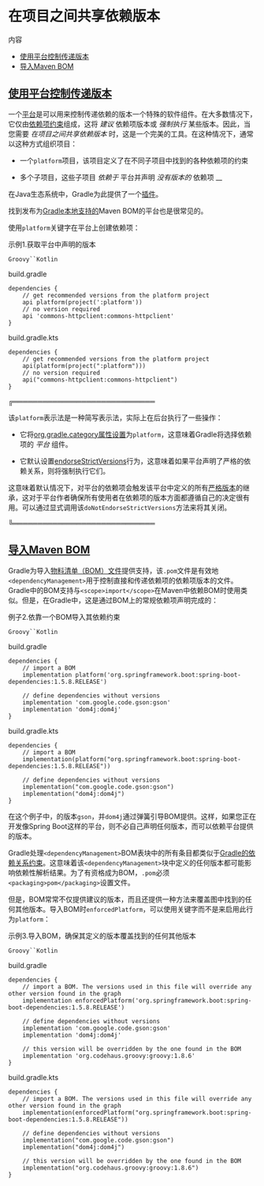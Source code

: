 # 在项目之间共享依赖版本


内容

  * [使用平台控制传递版本](#%E4%BD%BF%E7%94%A8%E5%B9%B3%E5%8F%B0%E6%8E%A7%E5%88%B6%E4%BC%A0%E9%80%92%E7%89%88%E6%9C%AC)
  * [导入Maven BOM](#%E5%AF%BC%E5%85%A5Maven+BOM)

## [使用平台控制传递版本](#%E4%BD%BF%E7%94%A8%E5%B9%B3%E5%8F%B0%E6%8E%A7%E5%88%B6%E4%BC%A0%E9%80%92%E7%89%88%E6%9C%AC)

一个[平台](/md/依赖管理术语.md#sub::terminology_platform)是可以用来控制传递依赖的版本一个特殊的软件组件。在大多数情况下，它仅由[依赖项约束](/md/升级传递依赖的版本.md#sec:adding-constraints-transitive-deps)组成，这将 _建议_ 依赖项版本或 _强制执行_ 某些版本。因此，当您需要
_在项目之间共享依赖版本_ 时，这是一个完美的工具。在这种情况下，通常以这种方式组织项目：

  * 一个`platform`项目，该项目定义了在不同子项目中找到的各种依赖项的约束

  * 多个子项目，这些子项目 _依赖于_ 平台并声明 _没有版本的_ 依赖项 __

在Java生态系统中，Gradle为此提供了一个[插件](/md/Java平台插件.md#java_platform_plugin)。

找到发布为[Gradle本地支持的](#%E5%AF%BC%E5%85%A5Maven+BOM)Maven
BOM的平台也是很常见的。

使用`platform`关键字在平台上创建依赖项：

示例1.获取平台中声明的版本

`Groovy``Kotlin`

build.gradle

    
    
    dependencies {
        // get recommended versions from the platform project
        api platform(project(':platform'))
        // no version required
        api 'commons-httpclient:commons-httpclient'
    }

build.gradle.kts

    
    
    dependencies {
        // get recommended versions from the platform project
        api(platform(project(":platform")))
        // no version required
        api("commons-httpclient:commons-httpclient")
    }

╔═════════════════════════════  

该`platform`表示法是一种简写表示法，实际上在后台执行了一些操作：

  * 它将[org.gradle.category属性设置](https://docs.gradle.org/6.7.1/javadoc/org/gradle/api/attributes/Category.html)为`platform`，这意味着Gradle将选择依赖项的 _平台_ 组件。

  * 它默认设置[endorseStrictVersions](https://docs.gradle.org/6.7.1/javadoc/org/gradle/api/artifacts/ModuleDependency.html#endorseStrictVersions--)行为，这意味着如果平台声明了严格的依赖关系，则将强制执行它们。

这意味着默认情况下，对平台的依赖项会触发该平台中定义的所有[严格版本](/md/声明丰富版本.md#sec:strict-version)的继承，这对于平台作者确保所有使用者在依赖项的版本方面都遵循自己的决定很有用。可以通过显式调用该`doNotEndorseStrictVersions`方法来将其关闭。  
  
╚═════════════════════════════    
  
## [导入Maven BOM](#%E5%AF%BC%E5%85%A5Maven+BOM)

Gradle为导入[物料清单（BOM）文件](https://maven.apache.org/guides/introduction/introduction-to-dependency-mechanism.html#Importing_Dependencies)提供支持，该`.pom`文件是有效地`<dependencyManagement>`用于控制直接和传递依赖项的依赖项版本的文件。Gradle中的BOM支持与`<scope>import</scope>`在Maven中依赖BOM时使用类似。但是，在Gradle中，这是通过BOM上的常规依赖项声明完成的：

例子2.依靠一个BOM导入其依赖约束

`Groovy``Kotlin`

build.gradle

    
    
    dependencies {
        // import a BOM
        implementation platform('org.springframework.boot:spring-boot-dependencies:1.5.8.RELEASE')
    
        // define dependencies without versions
        implementation 'com.google.code.gson:gson'
        implementation 'dom4j:dom4j'
    }

build.gradle.kts

    
    
    dependencies {
        // import a BOM
        implementation(platform("org.springframework.boot:spring-boot-dependencies:1.5.8.RELEASE"))
    
        // define dependencies without versions
        implementation("com.google.code.gson:gson")
        implementation("dom4j:dom4j")
    }

在这个例子中，的版本`gson`，并`dom4j`通过弹簧引导BOM提供。这样，如果您正在开发像Spring
Boot这样的平台，则不必自己声明任何版本，而可以依赖平台提供的版本。

Gradle处理`<dependencyManagement>`BOM表块中的所有条目都类似于[Gradle的依赖关系约束](/md/升级传递依赖的版本.md#sec:adding-constraints-transitive-deps)。这意味着该`<dependencyManagement>`块中定义的任何版本都可能影响依赖性解析结果。为了有资格成为BOM，`.pom`必须`<packaging>pom</packaging>`设置文件。

但是，BOM常常不仅提供建议的版本，而且还提供一种方法来覆盖图中找到的任何其他版本。导入BOM时`enforcedPlatform`，可以使用关键字而不是来启用此行为`platform`：

示例3.导入BOM，确保其定义的版本覆盖找到的任何其他版本

`Groovy``Kotlin`

build.gradle

    
    
    dependencies {
        // import a BOM. The versions used in this file will override any other version found in the graph
        implementation enforcedPlatform('org.springframework.boot:spring-boot-dependencies:1.5.8.RELEASE')
    
        // define dependencies without versions
        implementation 'com.google.code.gson:gson'
        implementation 'dom4j:dom4j'
    
        // this version will be overridden by the one found in the BOM
        implementation 'org.codehaus.groovy:groovy:1.8.6'
    }

build.gradle.kts

    
    
    dependencies {
        // import a BOM. The versions used in this file will override any other version found in the graph
        implementation(enforcedPlatform("org.springframework.boot:spring-boot-dependencies:1.5.8.RELEASE"))
    
        // define dependencies without versions
        implementation("com.google.code.gson:gson")
        implementation("dom4j:dom4j")
    
        // this version will be overridden by the one found in the BOM
        implementation("org.codehaus.groovy:groovy:1.8.6")
    }

